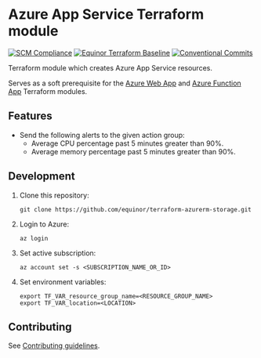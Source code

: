 # Azure App Service Terraform module

[![SCM Compliance](https://scm-compliance-api.radix.equinor.com/repos/equinor/terraform-azurerm-app-service/badge)](https://scm-compliance-api.radix.equinor.com/repos/equinor/terraform-azurerm-app-service/badge)
[![Equinor Terraform Baseline](https://img.shields.io/badge/Equinor%20Terraform%20Baseline-1.0.0-blueviolet)](https://github.com/equinor/terraform-baseline)
[![Conventional Commits](https://img.shields.io/badge/Conventional%20Commits-1.0.0-yellow.svg)](https://conventionalcommits.org)

Terraform module which creates Azure App Service resources.

Serves as a soft prerequisite for the [Azure Web App](https://registry.terraform.io/modules/equinor/web-app/azurerm/latest) and [Azure Function App](https://registry.terraform.io/modules/equinor/function-app/azurerm/latest) Terraform modules.

## Features

- Send the following alerts to the given action group:
  - Average CPU percentage past 5 minutes greater than 90%.
  - Average memory percentage past 5 minutes greater than 90%.

## Development

1. Clone this repository:

    ```console
    git clone https://github.com/equinor/terraform-azurerm-storage.git
    ```

1. Login to Azure:

    ```console
    az login
    ```

1. Set active subscription:

    ```console
    az account set -s <SUBSCRIPTION_NAME_OR_ID>
    ```

1. Set environment variables:

    ```console
    export TF_VAR_resource_group_name=<RESOURCE_GROUP_NAME>
    export TF_VAR_location=<LOCATION>
    ```

## Contributing

See [Contributing guidelines](https://github.com/equinor/terraform-baseline/blob/main/CONTRIBUTING.md).
